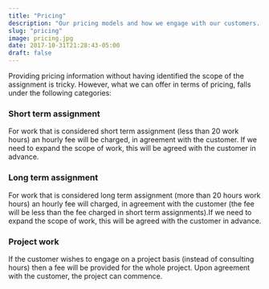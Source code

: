 ```yaml
---
title: "Pricing"
description: "Our pricing models and how we engage with our customers. We are sure you will find something you like in here!"
slug: "pricing"
image: pricing.jpg
date: 2017-10-31T21:28:43-05:00
draft: false
---
```


Providing pricing information without having identified the scope of the assignment is tricky. However, what we can offer in terms of pricing, falls under the following categories:

### Short term assignment
For work that is considered short term assignment (less than 20 work hours) an hourly fee will be charged, in agreement with the customer. If we need to expand the scope of work, this will be agreed with the customer in advance.
### Long term assignment
For work that is considered long term assignment (more than 20 hours work hours) an hourly fee will charged, in agreement with the customer (the fee will be less than the fee charged in short term assignments).If we need to expand the scope of work, this will be agreed with the customer in advance.
### Project work
If the customer wishes to engage on a project basis (instead of consulting hours) then a fee will be provided for the whole project. Upon agreement with the customer, the project can commence.